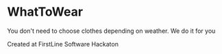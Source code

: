 # WhatToWear
You don't need to choose clothes depending on weather. We do it for you

Created at FirstLine Software Hackaton
